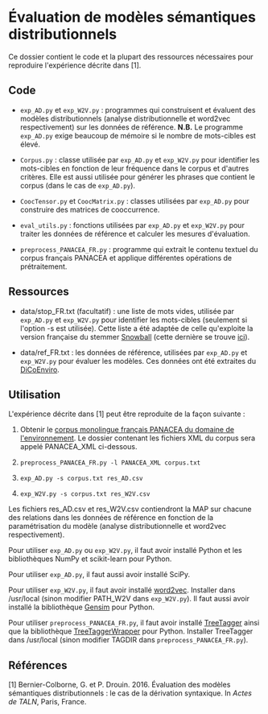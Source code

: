 Évaluation de modèles sémantiques distributionnels
==================================================

Ce dossier contient le code et la plupart des ressources nécessaires
pour reproduire l'expérience décrite dans [1].

Code
----

* `exp_AD.py` et `exp_W2V.py` : programmes qui construisent et
  évaluent des modèles distributionnels (analyse distributionnelle et
  word2vec respectivement) sur les données de référence. **N.B.** Le
  programme `exp_AD.py` exige beaucoup de mémoire si le nombre de
  mots-cibles est élevé.

* `Corpus.py` : classe utilisée par `exp_AD.py` et `exp_W2V.py` pour
  identifier les mots-cibles en fonction de leur fréquence dans le
  corpus et d'autres critères. Elle est aussi utilisée pour générer
  les phrases que contient le corpus (dans le cas de `exp_AD.py`).

* `CoocTensor.py` et `CoocMatrix.py` : classes utilisées par
  `exp_AD.py` pour construire des matrices de cooccurrence.

* `eval_utils.py` : fonctions utilisées par `exp_AD.py` et
  `exp_W2V.py` pour traiter les données de référence et calculer les
  mesures d'évaluation.

* `preprocess_PANACEA_FR.py` : programme qui extrait le contenu textuel
  du corpus français PANACEA et applique différentes opérations de
  prétraitement. 

Ressources
----------

* data/stop_FR.txt (facultatif) : une liste de mots vides, utilisée
  par `exp_AD.py` et `exp_W2V.py` pour identifier les mots-cibles
  (seulement si l'option -s est utilisée). Cette liste a été adaptée
  de celle qu'exploite la version française du stemmer
  [Snowball](http://snowballstem.org/) (cette dernière se trouve
  [ici](http://snowballstem.org/algorithms/french/stop.txt)).

* data/ref_FR.txt : les données de référence, utilisées par
  `exp_AD.py` et `exp_W2V.py` pour évaluer les modèles. Ces données
  ont été extraites du
  [DiCoEnviro](http://olst.ling.umontreal.ca/cgi-bin/dicoenviro/search_enviro.cgi).


Utilisation
-----------

L'expérience décrite dans [1] peut être reproduite de la façon suivante :

1. Obtenir le [corpus monolingue français PANACEA du domaine de
l'environnement](http://catalog.elra.info/product_info.php?products_id=1186&language=fr). Le
dossier contenant les fichiers XML du corpus sera appelé PANACEA_XML
ci-dessous.

2. `preprocess_PANACEA_FR.py -l PANACEA_XML corpus.txt`

3. `exp_AD.py -s corpus.txt res_AD.csv`

4. `exp_W2V.py -s corpus.txt res_W2V.csv`

Les fichiers res_AD.csv et res_W2V.csv contiendront la MAP sur chacune
des relations dans les données de référence en fonction de la
paramétrisation du modèle (analyse distributionnelle et word2vec
respectivement).

Pour utiliser `exp_AD.py` ou `exp_W2V.py`, il faut avoir installé Python
et les bibliothèques NumPy et scikit-learn pour Python.

Pour utiliser `exp_AD.py`, il faut aussi avoir installé SciPy.

Pour utiliser `exp_W2V.py`, il faut avoir installé
[word2vec](https://code.google.com/archive/p/word2vec/). Installer
dans /usr/local (sinon modifier PATH_W2V dans `exp_W2V.py`). Il faut
aussi avoir installé la bibliothèque
[Gensim](https://radimrehurek.com/gensim/) pour Python.

Pour utiliser `preprocess_PANACEA_FR.py`, il faut avoir installé
[TreeTagger](http://www.cis.uni-muenchen.de/~schmid/tools/TreeTagger/)
ainsi que la bibliothèque
[TreeTaggerWrapper](https://pypi.python.org/pypi/treetaggerwrapper)
pour Python. Installer TreeTagger dans /usr/local (sinon modifier
TAGDIR dans `preprocess_PANACEA_FR.py`).


Références
----------

[1] Bernier-Colborne, G. et P. Drouin. 2016. Évaluation des modèles
sémantiques distributionnels : le cas de la dérivation syntaxique. In
*Actes de TALN*, Paris, France.
